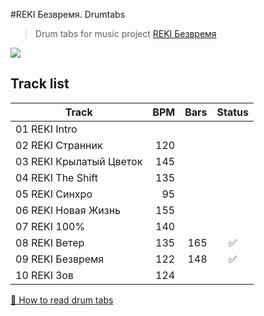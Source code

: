 #REKI Безвремя. Drumtabs
>Drum tabs for music project [REKI Безвремя](https://vk.com/rekiproject)

![](https://pp.vk.me/c624126/v624126388/9f6fa/TkeHYiSCY24.jpg)

## Track list
 Track                  | BPM |Bars |Status 
------------------------|----:|----:|:----:|
01 REKI Intro           |     |
02 REKI Странник        | 120 |
03 REKI Крылатый Цветок | 145 |
04 REKI The Shift       | 135 |
05 REKI Синхро          | 95  |
06 REKI Новая Жизнь     | 155 |
07 REKI 100%            | 140 |
08 REKI Ветер           | 135 | 165 |  :white_check_mark:
09 REKI Безвремя        | 122 | 148 | :white_check_mark:
10 REKI Зов             | 124 |

[:notebook_with_decorative_cover: How to read drum tabs](http://www.wikihow.com/Read-Drum-Tabs)
